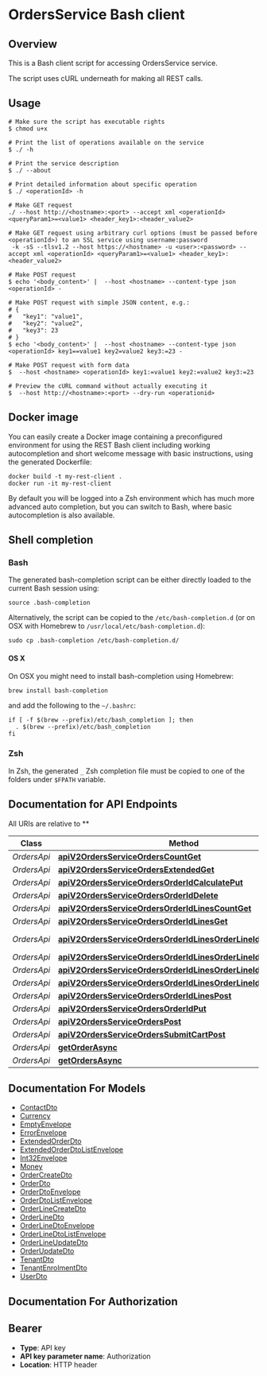 # OrdersService Bash client

## Overview

This is a Bash client script for accessing OrdersService service.

The script uses cURL underneath for making all REST calls.

## Usage

```shell
# Make sure the script has executable rights
$ chmod u+x 

# Print the list of operations available on the service
$ ./ -h

# Print the service description
$ ./ --about

# Print detailed information about specific operation
$ ./ <operationId> -h

# Make GET request
./ --host http://<hostname>:<port> --accept xml <operationId> <queryParam1>=<value1> <header_key1>:<header_value2>

# Make GET request using arbitrary curl options (must be passed before <operationId>) to an SSL service using username:password
 -k -sS --tlsv1.2 --host https://<hostname> -u <user>:<password> --accept xml <operationId> <queryParam1>=<value1> <header_key1>:<header_value2>

# Make POST request
$ echo '<body_content>' |  --host <hostname> --content-type json <operationId> -

# Make POST request with simple JSON content, e.g.:
# {
#   "key1": "value1",
#   "key2": "value2",
#   "key3": 23
# }
$ echo '<body_content>' |  --host <hostname> --content-type json <operationId> key1==value1 key2=value2 key3:=23 -

# Make POST request with form data
$  --host <hostname> <operationId> key1:=value1 key2:=value2 key3:=23

# Preview the cURL command without actually executing it
$  --host http://<hostname>:<port> --dry-run <operationid>

```

## Docker image

You can easily create a Docker image containing a preconfigured environment
for using the REST Bash client including working autocompletion and short
welcome message with basic instructions, using the generated Dockerfile:

```shell
docker build -t my-rest-client .
docker run -it my-rest-client
```

By default you will be logged into a Zsh environment which has much more
advanced auto completion, but you can switch to Bash, where basic autocompletion
is also available.

## Shell completion

### Bash

The generated bash-completion script can be either directly loaded to the current Bash session using:

```shell
source .bash-completion
```

Alternatively, the script can be copied to the `/etc/bash-completion.d` (or on OSX with Homebrew to `/usr/local/etc/bash-completion.d`):

```shell
sudo cp .bash-completion /etc/bash-completion.d/
```

#### OS X

On OSX you might need to install bash-completion using Homebrew:

```shell
brew install bash-completion
```

and add the following to the `~/.bashrc`:

```shell
if [ -f $(brew --prefix)/etc/bash_completion ]; then
  . $(brew --prefix)/etc/bash_completion
fi
```

### Zsh

In Zsh, the generated `_` Zsh completion file must be copied to one of the folders under `$FPATH` variable.

## Documentation for API Endpoints

All URIs are relative to **

Class | Method | HTTP request | Description
------------ | ------------- | ------------- | -------------
*OrdersApi* | [**apiV2OrdersServiceOrdersCountGet**](docs/OrdersApi.md#apiv2ordersserviceorderscountget) | **GET** /api/v2/OrdersService/Orders/Count | 
*OrdersApi* | [**apiV2OrdersServiceOrdersExtendedGet**](docs/OrdersApi.md#apiv2ordersserviceordersextendedget) | **GET** /api/v2/OrdersService/Orders/Extended | 
*OrdersApi* | [**apiV2OrdersServiceOrdersOrderIdCalculatePut**](docs/OrdersApi.md#apiv2ordersserviceordersorderidcalculateput) | **PUT** /api/v2/OrdersService/Orders/{orderId}/Calculate | 
*OrdersApi* | [**apiV2OrdersServiceOrdersOrderIdDelete**](docs/OrdersApi.md#apiv2ordersserviceordersorderiddelete) | **DELETE** /api/v2/OrdersService/Orders/{orderId} | 
*OrdersApi* | [**apiV2OrdersServiceOrdersOrderIdLinesCountGet**](docs/OrdersApi.md#apiv2ordersserviceordersorderidlinescountget) | **GET** /api/v2/OrdersService/Orders/{orderId}/Lines/Count | 
*OrdersApi* | [**apiV2OrdersServiceOrdersOrderIdLinesGet**](docs/OrdersApi.md#apiv2ordersserviceordersorderidlinesget) | **GET** /api/v2/OrdersService/Orders/{orderId}/Lines | 
*OrdersApi* | [**apiV2OrdersServiceOrdersOrderIdLinesOrderLineIdCalculatePut**](docs/OrdersApi.md#apiv2ordersserviceordersorderidlinesorderlineidcalculateput) | **PUT** /api/v2/OrdersService/Orders/{orderId}/Lines/{orderLineId}/Calculate | 
*OrdersApi* | [**apiV2OrdersServiceOrdersOrderIdLinesOrderLineIdDelete**](docs/OrdersApi.md#apiv2ordersserviceordersorderidlinesorderlineiddelete) | **DELETE** /api/v2/OrdersService/Orders/{orderId}/Lines/{orderLineId} | 
*OrdersApi* | [**apiV2OrdersServiceOrdersOrderIdLinesOrderLineIdGet**](docs/OrdersApi.md#apiv2ordersserviceordersorderidlinesorderlineidget) | **GET** /api/v2/OrdersService/Orders/{orderId}/Lines/{orderLineId} | 
*OrdersApi* | [**apiV2OrdersServiceOrdersOrderIdLinesOrderLineIdPut**](docs/OrdersApi.md#apiv2ordersserviceordersorderidlinesorderlineidput) | **PUT** /api/v2/OrdersService/Orders/{orderId}/Lines/{orderLineId} | 
*OrdersApi* | [**apiV2OrdersServiceOrdersOrderIdLinesPost**](docs/OrdersApi.md#apiv2ordersserviceordersorderidlinespost) | **POST** /api/v2/OrdersService/Orders/{orderId}/Lines | 
*OrdersApi* | [**apiV2OrdersServiceOrdersOrderIdPut**](docs/OrdersApi.md#apiv2ordersserviceordersorderidput) | **PUT** /api/v2/OrdersService/Orders/{orderId} | 
*OrdersApi* | [**apiV2OrdersServiceOrdersPost**](docs/OrdersApi.md#apiv2ordersserviceorderspost) | **POST** /api/v2/OrdersService/Orders | 
*OrdersApi* | [**apiV2OrdersServiceOrdersSubmitCartPost**](docs/OrdersApi.md#apiv2ordersserviceorderssubmitcartpost) | **POST** /api/v2/OrdersService/Orders/SubmitCart | 
*OrdersApi* | [**getOrderAsync**](docs/OrdersApi.md#getorderasync) | **GET** /api/v2/OrdersService/Orders/{orderId} | 
*OrdersApi* | [**getOrdersAsync**](docs/OrdersApi.md#getordersasync) | **GET** /api/v2/OrdersService/Orders | 


## Documentation For Models

 - [ContactDto](docs/ContactDto.md)
 - [Currency](docs/Currency.md)
 - [EmptyEnvelope](docs/EmptyEnvelope.md)
 - [ErrorEnvelope](docs/ErrorEnvelope.md)
 - [ExtendedOrderDto](docs/ExtendedOrderDto.md)
 - [ExtendedOrderDtoListEnvelope](docs/ExtendedOrderDtoListEnvelope.md)
 - [Int32Envelope](docs/Int32Envelope.md)
 - [Money](docs/Money.md)
 - [OrderCreateDto](docs/OrderCreateDto.md)
 - [OrderDto](docs/OrderDto.md)
 - [OrderDtoEnvelope](docs/OrderDtoEnvelope.md)
 - [OrderDtoListEnvelope](docs/OrderDtoListEnvelope.md)
 - [OrderLineCreateDto](docs/OrderLineCreateDto.md)
 - [OrderLineDto](docs/OrderLineDto.md)
 - [OrderLineDtoEnvelope](docs/OrderLineDtoEnvelope.md)
 - [OrderLineDtoListEnvelope](docs/OrderLineDtoListEnvelope.md)
 - [OrderLineUpdateDto](docs/OrderLineUpdateDto.md)
 - [OrderUpdateDto](docs/OrderUpdateDto.md)
 - [TenantDto](docs/TenantDto.md)
 - [TenantEnrolmentDto](docs/TenantEnrolmentDto.md)
 - [UserDto](docs/UserDto.md)


## Documentation For Authorization


## Bearer


- **Type**: API key
- **API key parameter name**: Authorization
- **Location**: HTTP header

